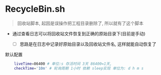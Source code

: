 # RecycleBin.sh 
> 回收站脚本, 起因是误操作把工程目录删除了, 所以就有了这个脚本

- 通过查看日志可以将回收站文件恢复到正确的原始目录下(目前是手动)
    - [ ] 思路是在日志中记录好原始目录以及回收站文件名, 这样就能自动恢复了 


默认配置
```sh
    liveTime=86400 # 单位:s 存活时间 3天 86400=1天,  
    checkTime='10m' # 轮询周期 1小时 依赖 sleep实现 单位为: d h m s 
```
